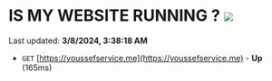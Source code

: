# IS MY WEBSITE RUNNING ? [![](https://img.shields.io/static/v1?label=Sponsor&message=%E2%9D%A4&logo=GitHub&color=%23fe8e86)](https://github.com/sponsors/<username>)

Last updated: **3/8/2024, 3:38:18 AM**

- `GET` [https://youssefservice.me](https://youssefservice.me) - **Up** (165ms)
